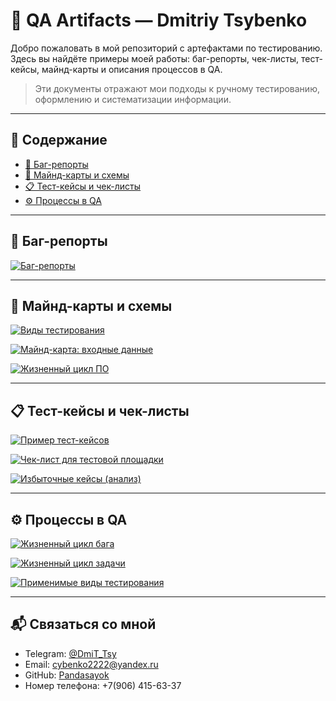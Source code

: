 # 🧪 QA Artifacts — Dmitriy Tsybenko

Добро пожаловать в мой репозиторий с артефактами по тестированию. Здесь вы найдёте примеры моей работы: баг-репорты, чек-листы, тест-кейсы, майнд-карты и описания процессов в QA.

> Эти документы отражают мои подходы к ручному тестированию, оформлению и систематизации информации.  


---

## 📌 Содержание

- [🐞 Баг-репорты](#-баг-репорты)
- [🧠 Майнд-карты и схемы](#-майнд-карты-и-схемы)
- [📋 Тест-кейсы и чек-листы](#-тест-кейсы-и-чек-листы)
- [⚙️ Процессы в QA](#️-процессы-в-qa)

---

## 🐞 Баг-репорты

[![Баг-репорты](https://img.shields.io/badge/📷_Баг--репорты-090909?style=for-the-badge&logo=bugcrowd&logoColor=white)](https://github.com/Pandasayok/portfolio/blob/main/%D0%91%D0%B0%D0%B3-%D1%80%D0%B5%D0%BF%D0%BE%D1%80%D1%82%D1%8B.png)

---

## 🧠 Майнд-карты и схемы

[![Виды тестирования](https://img.shields.io/badge/📄_Виды_тестирования-090909?style=for-the-badge&logo=readthedocs&logoColor=white)](https://github.com/Pandasayok/portfolio/blob/main/%D0%92%D0%B8%D0%B4%D1%8B%20%D1%82%D0%B5%D1%81%D1%82%D0%B8%D1%80%D0%BE%D0%B2%D0%B0%D0%BD%D0%B8%D1%8F.pdf)

[![Майнд-карта: входные данные](https://img.shields.io/badge/📄_Входные_данные-090909?style=for-the-badge&logo=xmind&logoColor=white)](https://github.com/Pandasayok/portfolio/blob/main/%D0%9C%D0%B0%D0%B9%D0%BD%D0%B4-%D0%BA%D0%B0%D1%80%D1%82%D0%B0%20%D0%B2%D1%85%D0%BE%D0%B4%D0%BD%D1%8B%D1%85%20%D0%B4%D0%B0%D0%BD%D0%BD%D1%8B%D1%85%2C%20%D0%B4%D0%BB%D1%8F%20%D0%BF%D0%BE%D0%B4%D0%B3%D0%BE%D1%82%D0%BE%D0%B2%D0%BA%D0%B8%20%D0%B8%20%D1%82%D0%B5%D1%81%D1%82%D0%B8%D1%80%D0%BE%D0%B2%D0%B0%D0%BD%D0%B8%D1%8F%20%D0%9F%D0%9E.pdf)

[![Жизненный цикл ПО](https://img.shields.io/badge/📄_Жизненный_цикл_ПО-090909?style=for-the-badge&logo=slides&logoColor=white)](https://github.com/Pandasayok/portfolio/blob/main/%D0%96%D0%B8%D0%B7%D0%BD%D0%B5%D0%BD%D0%BD%D1%8B%D0%B9%20%D1%86%D0%B8%D0%BA%D0%BB%20%D0%9F%D0%9E.pdf)

---

## 📋 Тест-кейсы и чек-листы

[![Пример тест-кейсов](https://img.shields.io/badge/📷_Пример_тест--кейсов-090909?style=for-the-badge&logo=notion&logoColor=white)](https://github.com/Pandasayok/portfolio/blob/main/%D0%9F%D1%80%D0%B8%D0%BC%D0%B5%D1%80%20%D1%82%D0%B5%D1%81%D1%82-%D0%BA%D0%B5%D0%B9%D1%81%D0%BE%D0%B2.png)

[![Чек-лист для тестовой площадки](https://img.shields.io/badge/📷_Чек--лист_для_площадки-090909?style=for-the-badge&logo=todoist&logoColor=white)](https://github.com/Pandasayok/portfolio/blob/main/%D0%A7%D0%B5%D0%BA-%D0%BB%D0%B8%D1%81%D1%82%20%D0%B4%D0%BB%D1%8F%20%D1%82%D0%B5%D1%81%D1%82%D0%BE%D0%B2%D0%BE%D0%B9%20%D0%BF%D0%BB%D0%BE%D1%89%D0%B0%D0%B4%D0%BA%D0%B8.png)

[![Избыточные кейсы (анализ)](https://img.shields.io/badge/📄_Избыточные_тест--кейсы-090909?style=for-the-badge&logo=readthedocs&logoColor=white)](https://github.com/Pandasayok/portfolio/blob/main/%D0%98%D0%B7%D0%B1%D1%8B%D1%82%D0%BE%D1%87%D0%BD%D1%8B%D0%B5%20%D0%A2%D0%B5%D1%81%D1%82-%D0%BA%D0%B5%D0%B9%D1%81%D1%8B%20%D0%B1%D0%B5%D0%B7%20%D0%BF%D1%80%D0%B8%D0%BC%D0%B5%D0%BD%D0%B5%D0%BD%D0%B8%D1%8F%20%D1%82%D0%B5%D1%85%D0%BD%D0%B8%D0%BA%20%D1%82%D0%B5%D1%81%D1%82-%D0%B4%D0%B8%D0%B7%D0%B0%D0%B9%D0%BD%D0%B0.pdf)

---

## ⚙️ Процессы в QA

[![Жизненный цикл бага](https://img.shields.io/badge/📄_Цикл_бага-090909?style=for-the-badge&logo=gitbook&logoColor=white)](https://github.com/Pandasayok/portfolio/blob/main/%D0%96%D0%B8%D0%B7%D0%BD%D0%B5%D0%BD%D0%BD%D1%8B%D0%B9%20%D1%86%D0%B8%D0%BA%D0%BB%20%D0%B1%D0%B0%D0%B3%D0%B0.pdf)

[![Жизненный цикл задачи](https://img.shields.io/badge/📄_Цикл_задачи-090909?style=for-the-badge&logo=gitbook&logoColor=white)](https://github.com/Pandasayok/portfolio/blob/main/%D0%96%D0%B8%D0%B7%D0%BD%D0%B5%D0%BD%D0%BD%D1%8B%D0%B9%20%D1%86%D0%B8%D0%BA%D0%BB%20%D0%B7%D0%B0%D0%B4%D0%B0%D1%87%D0%B8%20%D0%BD%D0%B0%20%D0%BF%D1%80%D0%BE%D0%B5%D0%BA%D1%82%D0%B5.pdf)

[![Применимые виды тестирования](https://img.shields.io/badge/📄_Применимые_виды_тестирования-090909?style=for-the-badge&logo=readthedocs&logoColor=white)](https://github.com/Pandasayok/portfolio/blob/main/%D0%9F%D1%80%D0%B8%D0%BC%D0%B5%D0%BD%D0%B8%D0%BC%D1%8B%D0%B5%20%D0%B2%D0%B8%D0%B4%D1%8B%20%D1%82%D0%B5%D1%81%D1%82%D0%B8%D1%80%D0%BE%D0%B2%D0%B0%D0%BD%D0%B8%D1%8F%20%D0%BA%20%D0%BD%D0%B0%D1%88%D0%B5%D0%B9%20%D0%BF%D0%BB%D0%B0%D1%82%D1%84%D0%BE%D1%80%D0%BC%D0%B5.pdf)

---

## 📬 Связаться со мной

- Telegram: [@DmiT_Tsy](https://t.me/DmiT_Tsy)  
- Email: cybenko2222@yandex.ru  
- GitHub: [Pandasayok](https://github.com/Pandasayok)
- Номер телефона: +7(906) 415-63-37

